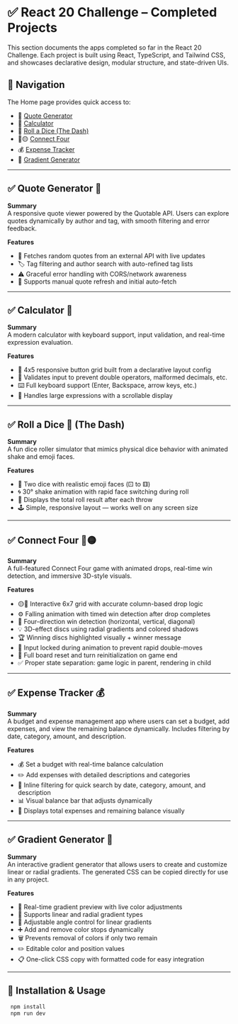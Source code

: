 # ✅ React 20 Challenge – Completed Projects
This section documents the apps completed so far in the React 20 Challenge. Each project is built using React, TypeScript, and Tailwind CSS, and showcases declarative design, modular structure, and state-driven UIs.

## 🔗 Navigation
The Home page provides quick access to:
- 💭 [Quote Generator](#quote-generator-)
- 🔢 [Calculator](#calculator-)
- 🎲 [Roll a Dice (The Dash)](#roll-a-dice-the-dash-)
- 🔴🟡 [Connect Four](#connect-four-)
- 💰 [Expense Tracker](#expense-tracker-)
- 🎨 [Gradient Generator](#gradient-generator-)

---

## ✅ Quote Generator 💭
**Summary**  
A responsive quote viewer powered by the Quotable API. Users can explore quotes dynamically by author and tag, with smooth filtering and error feedback.

**Features**  
- 🧠 Fetches random quotes from an external API with live updates  
- 🏷️ Tag filtering and author search with auto-refined tag lists  
- ⚠️ Graceful error handling with CORS/network awareness  
- 🔁 Supports manual quote refresh and initial auto-fetch  

---

## ✅ Calculator 🔢
**Summary**  
A modern calculator with keyboard support, input validation, and real-time expression evaluation.

**Features**  
- 🔲 4x5 responsive button grid built from a declarative layout config  
- 🧮 Validates input to prevent double operators, malformed decimals, etc.  
- ⌨️ Full keyboard support (Enter, Backspace, arrow keys, etc.)  
- 🔢 Handles large expressions with a scrollable display  

---

## ✅ Roll a Dice 🎲 (The Dash)
**Summary**  
A fun dice roller simulator that mimics physical dice behavior with animated shake and emoji faces.

**Features**  
- 🎲 Two dice with realistic emoji faces (⚀ to ⚅)  
- 🌀 30° shake animation with rapid face switching during roll  
- 🔢 Displays the total roll result after each throw  
- 🕹️ Simple, responsive layout — works well on any screen size  

---

## ✅ Connect Four 🔴🟡
**Summary**  
A full-featured Connect Four game with animated drops, real-time win detection, and immersive 3D-style visuals.

**Features**  
- 🟡🔴 Interactive 6x7 grid with accurate column-based drop logic  
- ⚙️ Falling animation with timed win detection after drop completes  
- 🔎 Four-direction win detection (horizontal, vertical, diagonal)  
- 💡 3D-effect discs using radial gradients and colored shadows  
- 🏆 Winning discs highlighted visually + winner message  
- 🔐 Input locked during animation to prevent rapid double-moves  
- 🔄 Full board reset and turn reinitialization on game end  
- ✅ Proper state separation: game logic in parent, rendering in child  

---

## ✅ Expense Tracker 💰
**Summary**  
A budget and expense management app where users can set a budget, add expenses, and view the remaining balance dynamically. Includes filtering by date, category, amount, and description.

**Features**  
- 💰 Set a budget with real-time balance calculation  
- ✏️ Add expenses with detailed descriptions and categories  
- 🔎 Inline filtering for quick search by date, category, amount, and description  
- 📊 Visual balance bar that adjusts dynamically  
- 💸 Displays total expenses and remaining balance visually  

---

## ✅ Gradient Generator 🎨
**Summary**  
An interactive gradient generator that allows users to create and customize linear or radial gradients. The generated CSS can be copied directly for use in any project.

**Features**  
- 🎨 Real-time gradient preview with live color adjustments  
- 🔄 Supports linear and radial gradient types  
- 🔢 Adjustable angle control for linear gradients  
- ➕ Add and remove color stops dynamically  
- 🗑️ Prevents removal of colors if only two remain  
- ✏️ Editable color and position values  
- 📋 One-click CSS copy with formatted code for easy integration  

---

## 🚀 Installation & Usage

   ```sh
    npm install
    npm run dev
